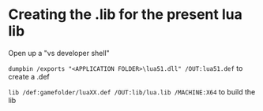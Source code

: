 # Creating the .lib for the present lua lib

Open up a "vs developer shell"

`dumpbin /exports "<APPLICATION FOLDER>\lua51.dll" /OUT:lua51.def` to create a .def

`lib /def:gamefolder/luaXX.def /OUT:lib/lua.lib /MACHINE:X64` to build the lib